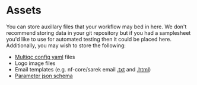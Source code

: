 # Assets 

You can store auxillary files that your workflow may bed in here. We don't recommend storing data in your git repository but if you had a samplesheet you'd like to use for automated testing then it could be placed here. Additionally, you may wish to store the following: 

* [Multiqc config yaml]() files 
* Logo image files 
* Email templates (e.g. nf-core/sarek email [.txt](https://github.com/nf-core/sarek/blob/master/assets/email_template.txt) and [.html](https://github.com/nf-core/sarek/blob/master/assets/email_template.html)) 
* [Parameter json schema](https://nextflow-io.github.io/nf-schema/latest/nextflow_schema/nextflow_schema_specification/#required-parameters)
